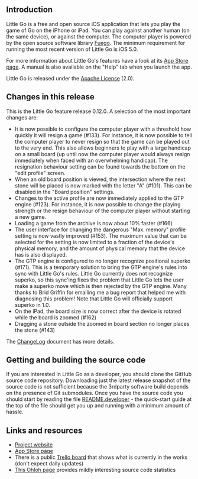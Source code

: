 ## Introduction

Little Go is a free and open source iOS application that lets you play the game of Go on the iPhone or iPad. You can play against another human (on the same device), or against the computer. The computer player is powered by the open source software library [Fuego](http://fuego.sf.net/). The minimum requirement for running the most recent version of Little Go is iOS 5.0.

For more information about Little Go's features have a look at its [App Store page](http://itunes.apple.com/us/app/little-go/id490753989?ls=1&mt=8). A manual is also available on the "Help" tab when you launch the app.

Little Go is released under the [Apache License](http://www.apache.org/licenses/LICENSE-2.0) (2.0).


## Changes in this release

This is the Little Go feature release 0.12.0. A selection of the most important changes are:

* It is now possible to configure the computer player with a threshold how quickly it will resign a game (#133). For instance, it is now possible to tell the computer player to never resign so that the game can be played out to the very end. This also allows beginners to play with a large handicap on a small board (up until now the computer player would always resign immediately when faced with an overwhelming handicap). The resignation behaviour setting can be found towards the bottom on the "edit profile" screen.
* When an old board position is viewed, the intersection where the next stone will be placed is now marked with the letter "A" (#101). This can be disabled in the "Board position" settings.
* Changes to the active profile are now immediately applied to the GTP engine (#123). For instance, it is now possible to change the playing strength or the resign behaviour of the computer player without starting a new game.
* Loading a game from the archive is now about 10% faster (#166)
* The user interface for changing the dangerous "Max. memory" profile setting is now vastly improved (#153). The maximum value that can be selected for the setting is now limited to a fraction of the device's physical memory, and the amount of physical memory that the device has is also displayed.
* The GTP engine is configured to no longer recognize positional superko (#171). This is a temporary solution to bring the GTP engine's rules into sync with Little Go's rules. Little Go currently does not recognize superko, so this sync'ing fixes the problem that Little Go lets the user make a superko move which is then rejected by the GTP engine. Many thanks to Brid Griffin for emailing me a bug report that helped me with diagnosing this problem! Note that Little Go will officially support superko in 1.0.
* On the iPad, the board size is now correct after the device is rotated while the board is zoomed (#162)
* Dragging a stone outside the zoomed in board section no longer places the stone (#143)


The [ChangeLog](doc/ChangeLog) document has more details.


## Getting and building the source code

If you are interested in Little Go as a developer, you should clone the GitHub source code repository. Downloading just the latest release snapshot of the source code is not sufficient because the 3rdparty software build depends on the presence of Git submodules. Once you have the source code you should start by reading the file [README.developer](doc/README.developer) - the quick-start guide at the top of the file should get you up and running with a minimum amount of hassle.


## Links and resources

* [Project website](http://littlego.herzbube.ch/)
* [App Store page](http://itunes.apple.com/us/app/little-go/id490753989?ls=1&mt=8)
* There is a public [Trello board](https://trello.com/board/little-go/4fd84c295027333d460dcc32) that shows what is currently in the works (don't expect daily updates)
* [This Ohloh page](https://www.ohloh.net/p/littlego) provides mildly interesting source code statistics
